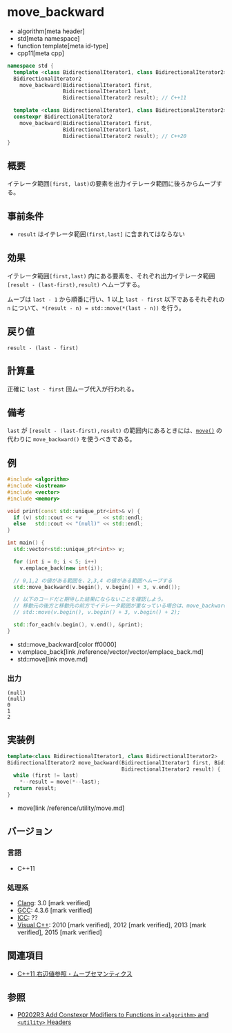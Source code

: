 # move_backward
* algorithm[meta header]
* std[meta namespace]
* function template[meta id-type]
* cpp11[meta cpp]

```cpp
namespace std {
  template <class BidirectionalIterator1, class BidirectionalIterator2>
  BidirectionalIterator2
    move_backward(BidirectionalIterator1 first,
                  BidirectionalIterator1 last,
                  BidirectionalIterator2 result); // C++11

  template <class BidirectionalIterator1, class BidirectionalIterator2>
  constexpr BidirectionalIterator2
    move_backward(BidirectionalIterator1 first,
                  BidirectionalIterator1 last,
                  BidirectionalIterator2 result); // C++20
}
```

## 概要
イテレータ範囲`[first, last)`の要素を出力イテレータ範囲に後ろからムーブする。


## 事前条件
- `result` はイテレータ範囲`(first,last]` に含まれてはならない


## 効果
イテレータ範囲`[first,last)` 内にある要素を、それぞれ出力イテレータ範囲`[result - (last-first),result)` へムーブする。

ムーブは `last - 1` から順番に行い、1 以上 `last - first` 以下であるそれぞれの `n` について、`*(result - n) = std::move(*(last - n))` を行う。


## 戻り値
`result - (last - first)`


## 計算量
正確に `last - first` 回ムーブ代入が行われる。


## 備考
`last` が `[result - (last-first),result)` の範囲内にあるときには、[`move()`](move.md) の代わりに `move_backward()` を使うべきである。


## 例
```cpp example
#include <algorithm>
#include <iostream>
#include <vector>
#include <memory>

void print(const std::unique_ptr<int>& v) {
  if (v) std::cout << *v       << std::endl;
  else   std::cout << "(null)" << std::endl;
}

int main() {
  std::vector<std::unique_ptr<int>> v;

  for (int i = 0; i < 5; i++)
    v.emplace_back(new int(i));

  // 0,1,2 の値がある範囲を、2,3,4 の値がある範囲へムーブする
  std::move_backward(v.begin(), v.begin() + 3, v.end());

  // 以下のコードだと期待した結果にならないことを確認しよう。
  // 移動元の後方と移動先の前方でイテレータ範囲が重なっている場合は、move_backwardを使わないといけない
  // std::move(v.begin(), v.begin() + 3, v.begin() + 2);

  std::for_each(v.begin(), v.end(), &print);
}
```
* std::move_backward[color ff0000]
* v.emplace_back[link /reference/vector/vector/emplace_back.md]
* std::move[link move.md]

### 出力
```
(null)
(null)
0
1
2
```


## 実装例
```cpp
template<class BidirectionalIterator1, class BidirectionalIterator2>
BidirectionalIterator2 move_backward(BidirectionalIterator1 first, BidirectionalIterator1 last,
                                     BidirectionalIterator2 result) {
  while (first != last)
    *--result = move(*--last);
  return result;
}
```
* move[link /reference/utility/move.md]


## バージョン
### 言語
- C++11


### 処理系
- [Clang](/implementation.md#clang): 3.0 [mark verified]
- [GCC](/implementation.md#gcc): 4.3.6 [mark verified]
- [ICC](/implementation.md#icc): ??
- [Visual C++](/implementation.md#visual_cpp): 2010 [mark verified], 2012 [mark verified], 2013 [mark verified], 2015 [mark verified]


## 関連項目
- [C++11 右辺値参照・ムーブセマンティクス](/lang/cpp11/rvalue_ref_and_move_semantics.md)


## 参照
- [P0202R3 Add Constexpr Modifiers to Functions in `<algorithm>` and `<utility>` Headers](http://www.open-std.org/jtc1/sc22/wg21/docs/papers/2017/p0202r3.html)
